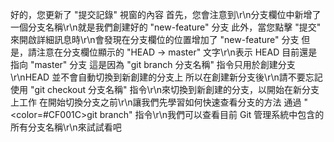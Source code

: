 好的，您更新了 "提交記錄" 視窗的內容
首先，您會注意到\r\n分支欄位中新增了一個分支名稱\r\n就是我們創建好的 "new-feature" 分支
此外，當您點擊 "提交" 來開啟詳細訊息時\r\n會發現在分支欄位的位置增加了 "new-feature" 分支
但是，請注意在分支欄位顯示的 "HEAD -> master" 文字\r\n表示 HEAD 目前還是指向 "master" 分支
這是因為 "git branch 分支名稱" 指令只用於創建分支\r\nHEAD 並不會自動切換到新創建的分支上
所以在創建新分支後\r\n請不要忘記使用 "git checkout 分支名稱" 指令\r\n來切換到新創建的分支，以開始在新分支上工作
在開始切換分支之前\r\n讓我們先學習如何快速查看分支的方法
通過 "<color=#CF001C>git branch</color>" 指令\r\n我們可以查看目前 Git 管理系統中包含的所有分支名稱\r\n來試試看吧